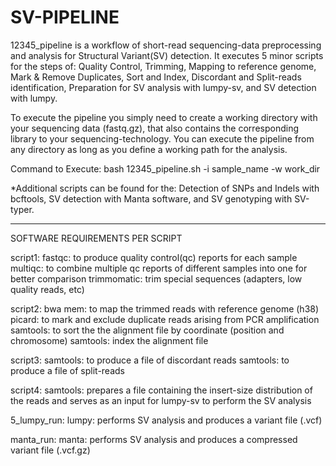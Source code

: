 # SV-PIPELINE

12345_pipeline is a workflow of short-read sequencing-data preprocessing and analysis for Structural Variant(SV) detection. It executes 5 minor scripts for the steps of: Quality Control, Trimming, Mapping to reference genome, Mark & Remove Duplicates, Sort and Index, Discordant and Split-reads identification, Preparation for SV analysis with lumpy-sv, and SV detection with lumpy. 

To execute the pipeline you simply need to create a working directory with your sequencing data (fastq.gz), that also contains the corresponding library to your sequencing-technology. You can execute the pipeline from any directory as long as you define a working path for the analysis.

Command to Execute:
bash 12345_pipeline.sh -i sample_name -w work_dir


*Additional scripts can be found for the: Detection of SNPs and Indels with bcftools, SV detection with Manta software, and SV genotyping with SV-typer.


--------------------------------------------------------------------------------------------------------------------------------------------------------------------


SOFTWARE REQUIREMENTS PER SCRIPT

script1:
fastqc: to produce quality control(qc) reports for each sample
multiqc: to combine multiple qc reports of different samples into one for better comparison
trimmomatic: trim special sequences (adapters, low quality reads, etc)

script2:
bwa mem: to map the trimmed reads with reference genome (h38)
picard: to mark and exclude duplicate reads arising from PCR amplification
samtools: to sort the the alignment file by coordinate (position and chromosome)
samtools: index the alignment file

script3:
samtools: to produce a file of discordant reads
samtools: to produce a file of split-reads 

script4: 
samtools: prepares a file containing the insert-size distribution of the reads and serves as an input for lumpy-sv to perform the SV analysis

5_lumpy_run:
lumpy: performs SV analysis and produces a variant file (.vcf)

manta_run:
manta: performs SV analysis and produces a compressed variant file (.vcf.gz)

